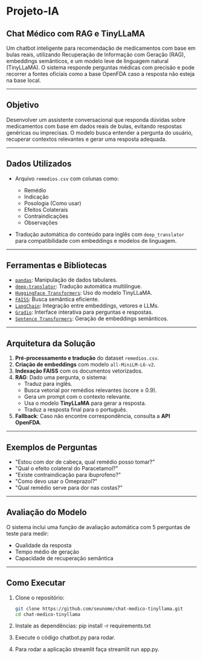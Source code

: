 # Projeto-IA

## Chat Médico com RAG e TinyLLaMA

Um chatbot inteligente para recomendação de medicamentos com base em bulas reais, utilizando Recuperação de Informação com Geração (RAG), embeddings semânticos, e um modelo leve de linguagem natural (TinyLLaMA). O sistema responde perguntas médicas com precisão e pode recorrer a fontes oficiais como a base OpenFDA caso a resposta não esteja na base local.

---

##  Objetivo

Desenvolver um assistente conversacional que responda dúvidas sobre medicamentos com base em dados reais de bulas, evitando respostas genéricas ou imprecisas. O modelo busca entender a pergunta do usuário, recuperar contextos relevantes e gerar uma resposta adequada.

---

##  Dados Utilizados

- Arquivo `remedios.csv` com colunas como:
  - Remédio
  - Indicação
  - Posologia (Como usar)
  - Efeitos Colaterais
  - Contraindicações
  - Observações

- Tradução automática do conteúdo para inglês com `deep_translator` para compatibilidade com embeddings e modelos de linguagem.

---

##  Ferramentas e Bibliotecas

- [`pandas`](https://pandas.pydata.org/): Manipulação de dados tabulares.
- [`deep-translator`](https://pypi.org/project/deep-translator/): Tradução automática multilíngue.
- [`HuggingFace Transformers`](https://huggingface.co/transformers/): Uso do modelo TinyLLaMA.
- [`FAISS`](https://github.com/facebookresearch/faiss): Busca semântica eficiente.
- [`LangChain`](https://www.langchain.com/): Integração entre embeddings, vetores e LLMs.
- [`Gradio`](https://www.gradio.app/): Interface interativa para perguntas e respostas.
- [`Sentence Transformers`](https://www.sbert.net/): Geração de embeddings semânticos.

---

##  Arquitetura da Solução

1. **Pré-processamento e tradução** do dataset `remedios.csv`.
2. **Criação de embeddings** com modelo `all-MiniLM-L6-v2`.
3. **Indexação FAISS** com os documentos vetorizados.
4. **RAG**: Dado uma pergunta, o sistema:
   - Traduz para inglês.
   - Busca vetorial por remédios relevantes (score ≥ 0.9).
   - Gera um prompt com o contexto relevante.
   - Usa o modelo **TinyLLaMA** para gerar a resposta.
   - Traduz a resposta final para o português.
5. **Fallback**: Caso não encontre correspondência, consulta a **API OpenFDA**.

---

##  Exemplos de Perguntas

- "Estou com dor de cabeça, qual remédio posso tomar?"
- "Qual o efeito colateral do Paracetamol?"
- "Existe contraindicação para ibuprofeno?"
- "Como devo usar o Omeprazol?"
- "Qual remédio serve para dor nas costas?"

---

##  Avaliação do Modelo

O sistema inclui uma função de avaliação automática com 5 perguntas de teste para medir:

- Qualidade da resposta
- Tempo médio de geração
- Capacidade de recuperação semântica

---

##  Como Executar

1. Clone o repositório:
   ```bash
   git clone https://github.com/seunome/chat-medico-tinyllama.git
   cd chat-medico-tinyllama

2. Instale as dependências:
   pip install -r requirements.txt
   
3. Execute o código chatbot.py para rodar.

4. Para rodar a aplicação streamlit faça streamlit run app.py.
